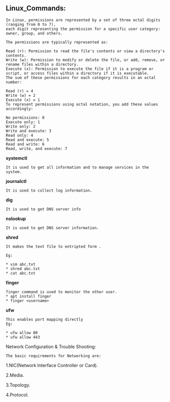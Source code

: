 ## Linux_Commands:
```
In Linux, permissions are represented by a set of three octal digits (ranging from 0 to 7),
each digit representing the permission for a specific user category: owner, group, and others.

The permissions are typically represented as:

Read (r): Permission to read the file's contents or view a directory's contents.
Write (w): Permission to modify or delete the file, or add, remove, or rename files within a directory.
Execute (x): Permission to execute the file if it is a program or script, or access files within a directory if it is executable.
The sum of these permissions for each category results in an octal number:

Read (r) = 4
Write (w) = 2
Execute (x) = 1
To represent permissions using octal notation, you add these values accordingly:

No permissions: 0
Execute only: 1
Write only: 2
Write and execute: 3
Read only: 4
Read and execute: 5
Read and write: 6
Read, write, and execute: 7
```
**systemctl**
```
It is used to get all information and to manage services in the system.
```
**journalctl**
```
It is used to collect log information.
```
**dig**
```
It is used to get DNS server info
```
**nslookup**
```
It is used to get DNS server information.
```
**shred**
```
It makes the text file to entripted form .

Eg:

* vim abc.txt
* shred abc.txt
* cat abc.txt
```
**finger**
```
finger command is used to monitor the other user.
* apt install finger
* finger <username>
```
**ufw**
```
This enables port mapping directly
Eg:

* ufw allow 80
* ufw allow 443
```

Network Configuration & Trouble Shooting:
```
The basic requirements for Networking are:
```
1.NIC(Network Interface Controller or Card).

2.Media.

3.Topology.

4.Protocol.
```
